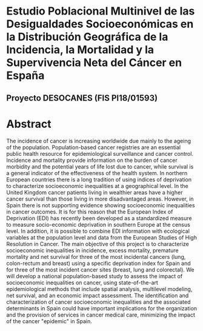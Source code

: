 # Estudio Poblacional Multinivel de las Desigualdades Socioeconómicas en la Distribución Geográfica de la Incidencia, la Mortalidad y la Supervivencia Neta del Cáncer en España  

## Proyecto DESOCANES (FIS PI18/01593)

# Abstract
The incidence of cancer is increasing worldwide due mainly to the ageing of the population. Population-based cancer registries are an essential public health resource for epidemiological surveillance and cancer control. Incidence and mortality provide information on the burden of cancer morbidity and the potential years of life lost due to cancer, while survival is a general indicator of the effectiveness of the health system. In northern European countries there is a long tradition of using indices of deprivation to characterize socioeconomic inequalities at a geographical level. In the United Kingdom cancer patients living in wealthier areas have a higher cancer survival than those living in more disadvantaged areas. However, in Spain there is not supporting evidence showing socioeconomic inequalities in cancer outcomes. It is for this reason that the European Index of Deprivation (EDI) has recently been developed as a standardized measure to measure socio-economic deprivation in southern Europe at the census level. In addition, it is possible to combine EDI information with ecological variables at the population level and data from the European Studies of High Resolution in Cancer. The main objective of this project is to characterize socioeconomic inequalities in incidence, excess mortality, premature mortality and net survival for three of the most incidental cancers (lung, colon-rectum and breast) using a specific deprivation index for Spain and for three of the most incident cancer sites (breast, lung and colorectal). We will develop a national population-based study to assess the impact of socioeconomic inequalities on cancer, using state-of-the-art epidemiological methods that include spatial analysis, multilevel modeling, net survival, and an economic impact assessment. The identification and characterization of cancer socioeconomic inequalities and the associated determinants in Spain could have important implications for the organization and the provision of services in cancer medical care, minimizing the impact of the cancer "epidemic" in Spain.
